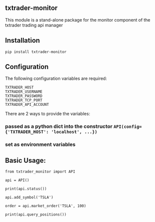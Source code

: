 txtrader-monitor
----------------

This module is a stand-alone package for the monitor component of the txtrader trading api manager

## Installation
```
pip install txtrader-monitor
```

## Configuration
The following configuration variables are required:
```
TXTRADER_HOST
TXTRADER_USERNAME
TXTRADER_PASSWORD
TXTRADER_TCP_PORT
TXTRADER_API_ACCOUNT
```
There are 2 ways to provide the variables:
### passed as a python dict into the constructor `API(config={'TXTRADER_HOST': 'localhost', ...})` 
### set as environment variables

## Basic Usage:
```
from txtrader_monitor import API

api = API()

print(api.status())

api.add_symbol('TSLA')

order = api.market_order('TSLA', 100)

print(api.query_positions())
```
